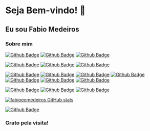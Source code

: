 # Seja Bem-vindo! 👋
## Eu sou Fabio Medeiros

### Sobre mim

[![Github Badge](https://img.shields.io/badge/GitHub-100000?style=for-the-badge&logo=github&logoColor=white&link=https://github.com/fabioeomedeiros)](https://github.com/fabioeomedeiros) [![Github Badge](https://img.shields.io/badge/LinkedIn-0077B5?style=for-the-badge&logo=linkedin&logoColor=white&link=https://github.com/fabioeomedeiros)](https://github.com/fabioeomedeiros) [![Github Badge](https://img.shields.io/badge/Codepen-000000?style=for-the-badge&logo=codepen&logoColor=white&link=https://github.com/fabioeomedeiros)](https://github.com/fabioeomedeiros)

<!-- - 🔭 I’m currently working on ... -->
[![Github Badge](https://img.shields.io/badge/Linux-FCC624?style=for-the-badge&logo=linux&logoColor=black&link=https://github.com/fabioeomedeiros)](https://github.com/fabioeomedeiros) [![Github Badge](https://img.shields.io/badge/Linux_Mint-87CF3E?style=for-the-badge&logo=linux-mint&logoColor=white&link=https://github.com/fabioeomedeiros)](https://github.com/fabioeomedeiros) [![Github Badge](https://img.shields.io/badge/Ubuntu-E95420?style=for-the-badge&logo=ubuntu&logoColor=whitehttps://img.shields.io/badge/Linux_Mint-87CF3E?style=for-the-badge&logo=linux-mint&logoColor=white&link=https://github.com/fabioeomedeiros)](https://github.com/fabioeomedeiros)

<!-- - 🌱 I’m currently learning ... -->
[![Github Badge](https://img.shields.io/badge/HTML5-E34F26?style=for-the-badge&logo=html5&logoColor=white&link=https://github.com/fabioeomedeiros)](https://github.com/fabioeomedeiros) [![Github Badge](https://img.shields.io/badge/CSS3-1572B6?style=for-the-badge&logo=css3&logoColor=white&link=https://github.com/fabioeomedeiros)](https://github.com/fabioeomedeiros) [![Github Badge](https://img.shields.io/badge/JavaScript-323330?style=for-the-badge&logo=javascript&logoColor=F7DF1E&link=https://github.com/fabioeomedeiros)](https://github.com/fabioeomedeiros) [![Github Badge](https://img.shields.io/badge/PHP-777BB4?style=for-the-badge&logo=php&logoColor=white&link=https://github.com/fabioeomedeiros)](https://github.com/fabioeomedeiros) [![Github Badge](https://img.shields.io/badge/Python-3776AB?style=for-the-badge&logo=python&logoColor=white&link=https://github.com/fabioeomedeiros)](https://github.com/fabioeomedeiros) [![Github Badge](https://img.shields.io/badge/LaTeX-000000?style=for-the-badge&logo=LaTeX&logoColor=white&link=https://github.com/fabioeomedeiros)](https://github.com/fabioeomedeiros) [![Github Badge](https://img.shields.io/badge/Arduino-00979D?style=for-the-badge&logo=Arduino&logoColor=white&logoColor=white&link=https://github.com/fabioeomedeiros)](https://github.com/fabioeomedeiros)

 [![Github Badge](https://img.shields.io/badge/gimp-5C5543?style=for-the-badge&logo=gimp&logoColor=white&link=https://github.com/fabioeomedeiros)](https://github.com/fabioeomedeiros) [![Github Badge](https://img.shields.io/badge/Inkscape-000000?style=for-the-badge&logo=Inkscape&logoColor=white&link=https://github.com/fabioeomedeiros)](https://github.com/fabioeomedeiros) [![Github Badge](https://img.shields.io/badge/Canva-%2300C4CC.svg?&style=for-the-badge&logo=Canva&logoColor=white&link=https://github.com/fabioeomedeiros)](https://github.com/fabioeomedeiros)

[![fabioeomedeiros GitHub stats](https://github-readme-stats.vercel.app/api?username=fabioeomedeiros&show_icons=true&theme=radical)](https://github.com/fabioeomedeiros/github-readme-stats)

<!-- [![Linkedin Badge](https://img.shields.io/badge/-LinkedIn-blue?style=flat-square&logo=Linkedin&logoColor=white&link= https://www.linkedin.com/feed/?trk=nav_back_to_linkedin)]( https://www.linkedin.com/feed/?trk=nav_back_to_linkedin) -->

[![Github Badge](https://github-readme-stats.vercel.app/api/top-langs/?username=fabioeomedeiros&link=https://github.com/fabioeomedeiros)](https://github.com/fabioeomedeiros)

### Grato pela visita!

<!--
**fabioeomedeiros/fabioeomedeiros** is a ✨ _special_ ✨ repository because its `README.md` (this file) appears on your GitHub profile.

Here are some ideas to get you started:

- 🔭 I’m currently working on ...
- 🌱 I’m currently learning ...
- 👯 I’m looking to collaborate on ...
- 🤔 I’m looking for help with ...
- 💬 Ask me about ...
- 📫 How to reach me: ...
- 😄 Pronouns: ...
- ⚡ Fun fact: ...
-->
